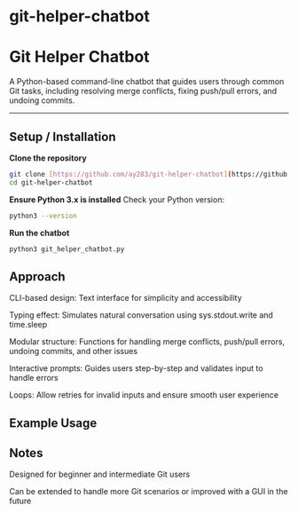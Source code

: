 # git-helper-chatbot

# Git Helper Chatbot

A Python-based command-line chatbot that guides users through common Git tasks, including resolving merge conflicts, fixing push/pull errors, and undoing commits.

---

## Setup / Installation

**Clone the repository**  
```bash
git clone [https://github.com/ay283/git-helper-chatbot](https://github.com/ay283/git-helper-chatbot)
cd git-helper-chatbot
```

**Ensure Python 3.x is installed**
Check your Python version:
```bash
python3 --version
```

**Run the chatbot**
```bash
python3 git_helper_chatbot.py
```

## Approach

CLI-based design: Text interface for simplicity and accessibility

Typing effect: Simulates natural conversation using sys.stdout.write and time.sleep

Modular structure: Functions for handling merge conflicts, push/pull errors, undoing commits, and other issues

Interactive prompts: Guides users step-by-step and validates input to handle errors

Loops: Allow retries for invalid inputs and ensure smooth user experience

## Example Usage

## Notes

Designed for beginner and intermediate Git users

Can be extended to handle more Git scenarios or improved with a GUI in the future
